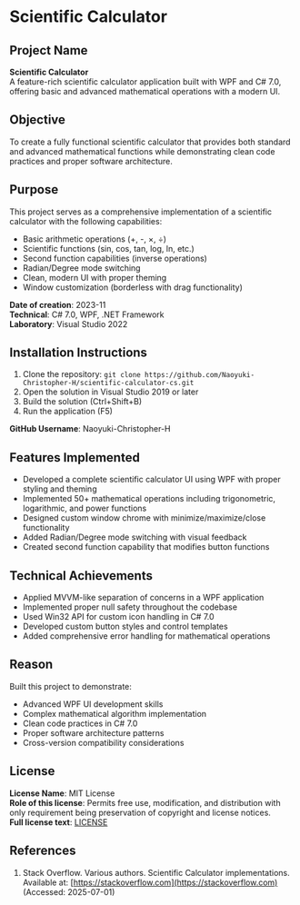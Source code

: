# Scientific Calculator

## Project Name
**Scientific Calculator**  
A feature-rich scientific calculator application built with WPF and C# 7.0, offering basic and advanced mathematical operations with a modern UI.

## Objective
To create a fully functional scientific calculator that provides both standard and advanced mathematical functions while demonstrating clean code practices and proper software architecture.

## Purpose
This project serves as a comprehensive implementation of a scientific calculator with the following capabilities:
- Basic arithmetic operations (+, -, ×, ÷)
- Scientific functions (sin, cos, tan, log, ln, etc.)
- Second function capabilities (inverse operations)
- Radian/Degree mode switching
- Clean, modern UI with proper theming
- Window customization (borderless with drag functionality)

**Date of creation**: 2023-11  
**Technical**: C# 7.0, WPF, .NET Framework  
**Laboratory**: Visual Studio 2022

## Installation Instructions
1. Clone the repository: `git clone https://github.com/Naoyuki-Christopher-H/scientific-calculator-cs.git`
2. Open the solution in Visual Studio 2019 or later
3. Build the solution (Ctrl+Shift+B)
4. Run the application (F5)

**GitHub Username**: Naoyuki-Christopher-H

## Features Implemented
- Developed a complete scientific calculator UI using WPF with proper styling and theming
- Implemented 50+ mathematical operations including trigonometric, logarithmic, and power functions
- Designed custom window chrome with minimize/maximize/close functionality
- Added Radian/Degree mode switching with visual feedback
- Created second function capability that modifies button functions

## Technical Achievements
- Applied MVVM-like separation of concerns in a WPF application
- Implemented proper null safety throughout the codebase
- Used Win32 API for custom icon handling in C# 7.0
- Developed custom button styles and control templates
- Added comprehensive error handling for mathematical operations

## Reason
Built this project to demonstrate:
- Advanced WPF UI development skills
- Complex mathematical algorithm implementation
- Clean code practices in C# 7.0
- Proper software architecture patterns
- Cross-version compatibility considerations

## License
**License Name**: MIT License  
**Role of this license**: Permits free use, modification, and distribution with only requirement being preservation of copyright and license notices.  
**Full license text**: [LICENSE](LICENSE)

## References
1. Stack Overflow. Various authors. Scientific Calculator implementations. Available at: [https://stackoverflow.com](https://stackoverflow.com) (Accessed: 2025-07-01)
